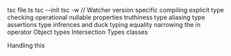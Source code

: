 tsc file.ts
tsc --init 
tsc -w // Watcher
version specific compiling
explicit type checking
operational nullable properties
truthiness
type aliasing
type assertions
type infrences and duck typing
equality narrowing
the in operator
Object types
Intersection Types
classes

Handling this